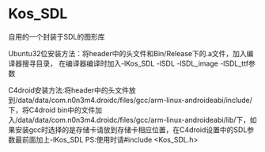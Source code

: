 # Kos_SDL
自用的一个封装于SDL的图形库

Ubuntu32位安装方法：将header中的头文件和Bin/Release下的.a文件，加入编译器搜寻目录，
在编译器编译时加入-lKos_SDL -lSDL -lSDL_image -lSDL_ttf参数

C4droid安装方法:将header中的头文件放到/data/data/com.n0n3m4.droidc/files/gcc/arm-linux-androideabi/include/下，将C4droid bin中的文件加入/data/data/com.n0n3m4.droidc/files/gcc/arm-linux-androideabi/lib/下，如果安装gcc时选择的是存储卡请放到存储卡相应位置，在C4droid设置中的SDL参数最前面加上-lKos_SDL 
PS:使用时请#include <Kos_SDL.h>